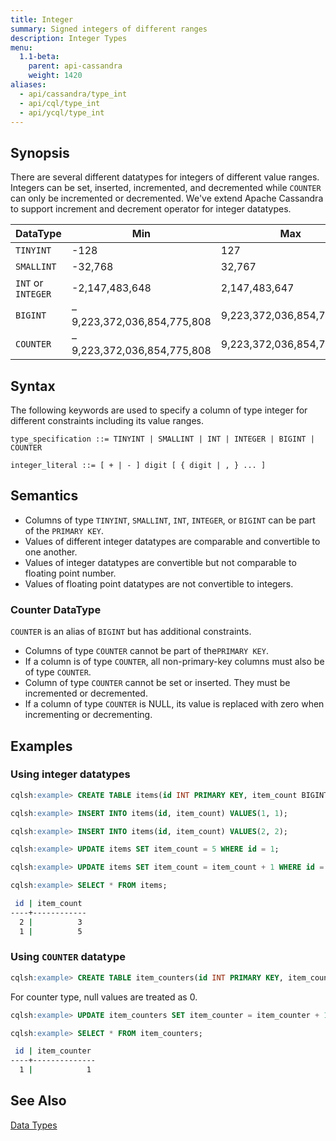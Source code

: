 ```yaml
---
title: Integer
summary: Signed integers of different ranges
description: Integer Types
menu:
  1.1-beta:
    parent: api-cassandra
    weight: 1420
aliases:
  - api/cassandra/type_int
  - api/cql/type_int
  - api/ycql/type_int
---
```


## Synopsis
There are several different datatypes for integers of different value ranges. Integers can be set, inserted, incremented, and decremented while `COUNTER` can only be incremented or decremented. We've extend Apache Cassandra to support increment and decrement operator for integer datatypes.

DataType | Min | Max |
---------|-----|-----|
`TINYINT` | -128 | 127 |
`SMALLINT` | -32,768 | 32,767 |
`INT` or `INTEGER` | -2,147,483,648 | 2,147,483,647 |
`BIGINT` | –9,223,372,036,854,775,808 | 9,223,372,036,854,775,807 |
`COUNTER` | –9,223,372,036,854,775,808 | 9,223,372,036,854,775,807 |

## Syntax
The following keywords are used to specify a column of type integer for different constraints including its value ranges.

```
type_specification ::= TINYINT | SMALLINT | INT | INTEGER | BIGINT | COUNTER

integer_literal ::= [ + | - ] digit [ { digit | , } ... ]
```

## Semantics

- Columns of type `TINYINT`, `SMALLINT`, `INT`, `INTEGER`, or `BIGINT` can be part of the `PRIMARY KEY`.
- Values of different integer datatypes are comparable and convertible to one another.
- Values of integer datatypes are convertible but not comparable to floating point number.
- Values of floating point datatypes are not convertible to integers.

### Counter DataType
`COUNTER` is an alias of `BIGINT` but has additional constraints.

- Columns of type `COUNTER` cannot be part of the`PRIMARY KEY`.
- If a column is of type `COUNTER`, all non-primary-key columns must also be of type `COUNTER`.
- Column of type `COUNTER` cannot be set or inserted. They must be incremented or decremented.
- If a column of type `COUNTER` is NULL, its value is replaced with zero when incrementing or decrementing.

## Examples

### Using integer datatypes

```{.sql .copy .separator-gt}
cqlsh:example> CREATE TABLE items(id INT PRIMARY KEY, item_count BIGINT);
```
```{.sql .copy .separator-gt}
cqlsh:example> INSERT INTO items(id, item_count) VALUES(1, 1);
```
```{.sql .copy .separator-gt}
cqlsh:example> INSERT INTO items(id, item_count) VALUES(2, 2);
```
```{.sql .copy .separator-gt}
cqlsh:example> UPDATE items SET item_count = 5 WHERE id = 1;
```
```{.sql .copy .separator-gt}
cqlsh:example> UPDATE items SET item_count = item_count + 1 WHERE id = 2;
```
```{.sql .copy .separator-gt}
cqlsh:example> SELECT * FROM items;
```
```sh
 id | item_count
----+------------
  2 |          3
  1 |          5
```

### Using `COUNTER` datatype

```{.sql .copy .separator-gt}
cqlsh:example> CREATE TABLE item_counters(id INT PRIMARY KEY, item_counter COUNTER);
```
For counter type, null values are treated as 0.
```{.sql .copy .separator-gt}
cqlsh:example> UPDATE item_counters SET item_counter = item_counter + 1 WHERE id = 1;
```
```{.sql .copy .separator-gt}
cqlsh:example> SELECT * FROM item_counters;
```
```sh
 id | item_counter
----+--------------
  1 |            1
```

## See Also

[Data Types](..#datatypes)
